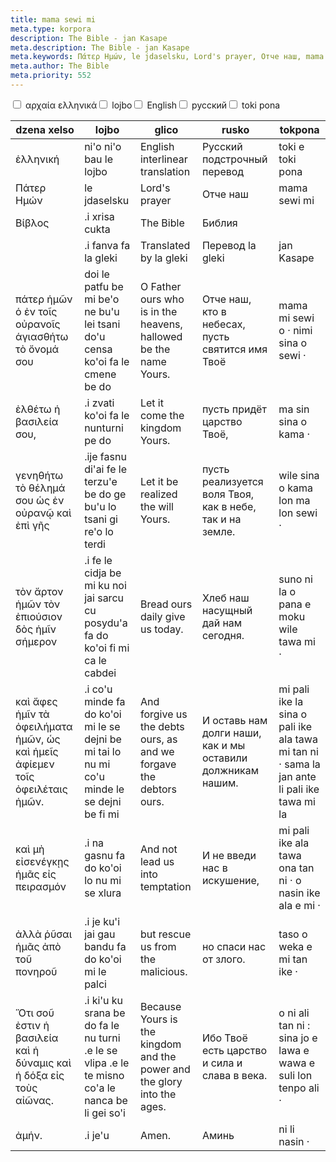 ```yaml
---
title: mama sewi mi
meta.type: korpora
description: The Bible - jan Kasape
meta.description: The Bible - jan Kasape
meta.keywords: Πάτερ Ημών, le jdaselsku, Lord's prayer, Отче наш, mama sewi mi
meta.author: The Bible
meta.priority: 552
---
```


<div class="w-full">
  <input
    type="checkbox"
    id="hide-column-dzena_xelso"
    class="hide-column-checkbox-dzena_xelso"
  />
  <label
    for="hide-column-dzena_xelso"
    class="hide-column-button-dzena_xelso float-left drop-shadow bg-teal-100 hover:bg-teal-600 focus:bg-teal-600 text-gray-900 hover:text-white font-bold leading-normal select-none py-2 px-4"
    >αρχαία ελληνικά</label
  ><input
    type="checkbox"
    id="hide-column-lojbo"
    class="hide-column-checkbox-lojbo"
  />
  <label
    for="hide-column-lojbo"
    class="hide-column-button-lojbo float-left drop-shadow bg-teal-100 hover:bg-teal-600 focus:bg-teal-600 text-gray-900 hover:text-white font-bold leading-normal select-none py-2 px-4"
    >lojbo</label
  ><input
    type="checkbox"
    id="hide-column-glico"
    class="hide-column-checkbox-glico"
  />
  <label
    for="hide-column-glico"
    class="hide-column-button-glico float-left drop-shadow bg-teal-100 hover:bg-teal-600 focus:bg-teal-600 text-gray-900 hover:text-white font-bold leading-normal select-none py-2 px-4"
    >English</label
  ><input
    type="checkbox"
    id="hide-column-rusko"
    class="hide-column-checkbox-rusko"
  />
  <label
    for="hide-column-rusko"
    class="hide-column-button-rusko float-left drop-shadow bg-teal-100 hover:bg-teal-600 focus:bg-teal-600 text-gray-900 hover:text-white font-bold leading-normal select-none py-2 px-4"
    >русский</label
  ><input
    type="checkbox"
    id="hide-column-tokpona"
    class="hide-column-checkbox-tokpona"
  />
  <label
    for="hide-column-tokpona"
    class="hide-column-button-tokpona float-left drop-shadow bg-teal-100 hover:bg-teal-600 focus:bg-teal-600 text-gray-900 hover:text-white font-bold leading-normal select-none py-2 px-4"
    >toki pona</label
  >
  <div class="clear-both" />
  <div class="w-full overflow-x-auto">
    <table
      class="mt-2 table-fixed max-w-full border font-light text-left text-sm"
    >
      <thead class="border-b italic">
        <tr>
          <th scope="col" class="w-40 p-2 column-class-dzena_xelso">
            dzena xelso
          </th>
          <th scope="col" class="w-40 p-2 column-class-lojbo">lojbo</th>
          <th scope="col" class="w-40 p-2 column-class-glico">glico</th>
          <th scope="col" class="w-40 p-2 column-class-rusko">rusko</th>
          <th scope="col" class="w-40 p-2 column-class-tokpona">tokpona</th>
        </tr>
      </thead>
      <tbody>
        <tr
          class="border-b transition duration-300 ease-in-out hover:bg-neutral-100 dark:hover:bg-neutral-100"
        >
          <td
            class="font-bold text-left align-text-top p-2 column-class-dzena_xelso"
          >
            ἑλληνική
          </td>
          <td class="font-bold text-left align-text-top p-2 column-class-lojbo">
            ni&#039;o ni&#039;o bau le lojbo
          </td>
          <td class="font-bold text-left align-text-top p-2 column-class-glico">
            English interlinear translation
          </td>
          <td class="font-bold text-left align-text-top p-2 column-class-rusko">
            Русский подстрочный перевод
          </td>
          <td
            class="font-bold text-left align-text-top p-2 column-class-tokpona"
          >
            toki e toki pona
          </td>
        </tr>
        <tr
          class="border-b transition duration-300 ease-in-out hover:bg-neutral-100 dark:hover:bg-neutral-100"
        >
          <td
            class="italic text-gray-500 text-left align-text-top p-2 column-class-dzena_xelso"
          >
            Πάτερ Ημών
          </td>
          <td
            class="italic text-gray-500 text-left align-text-top p-2 column-class-lojbo"
          >
            le jdaselsku
          </td>
          <td
            class="italic text-gray-500 text-left align-text-top p-2 column-class-glico"
          >
            Lord&#039;s prayer
          </td>
          <td
            class="italic text-gray-500 text-left align-text-top p-2 column-class-rusko"
          >
            Отче наш
          </td>
          <td
            class="italic text-gray-500 text-left align-text-top p-2 column-class-tokpona"
          >
            mama sewi mi
          </td>
        </tr>
        <tr
          class="border-b transition duration-300 ease-in-out hover:bg-neutral-100 dark:hover:bg-neutral-100"
        >
          <td
            class="italic text-gray-500 text-left align-text-top p-2 column-class-dzena_xelso"
          >
            Βίβλος
          </td>
          <td
            class="italic text-gray-500 text-left align-text-top p-2 column-class-lojbo"
          >
            .i xrisa cukta
          </td>
          <td
            class="italic text-gray-500 text-left align-text-top p-2 column-class-glico"
          >
            The Bible
          </td>
          <td
            class="italic text-gray-500 text-left align-text-top p-2 column-class-rusko"
          >
            Библия
          </td>
          <td
            class="italic text-gray-500 text-left align-text-top p-2 column-class-tokpona"
          ></td>
        </tr>
        <tr
          class="border-b transition duration-300 ease-in-out hover:bg-neutral-100 dark:hover:bg-neutral-100"
        >
          <td
            class="italic text-gray-500 text-left align-text-top p-2 column-class-dzena_xelso"
          ></td>
          <td
            class="italic text-gray-500 text-left align-text-top p-2 column-class-lojbo"
          >
            .i fanva fa la gleki
          </td>
          <td
            class="italic text-gray-500 text-left align-text-top p-2 column-class-glico"
          >
            Translated by la gleki
          </td>
          <td
            class="italic text-gray-500 text-left align-text-top p-2 column-class-rusko"
          >
            Перевод la gleki
          </td>
          <td
            class="italic text-gray-500 text-left align-text-top p-2 column-class-tokpona"
          >
            jan Kasape
          </td>
        </tr>
        <tr
          class="border-b transition duration-300 ease-in-out hover:bg-neutral-100 dark:hover:bg-neutral-100"
        >
          <td class="text-left align-text-top p-2 column-class-dzena_xelso">
            πάτερ ἡμῶν ὁ ἐν τοῖς οὐρανοῖς ἁγιασθήτω τὸ ὄνομά σου
          </td>
          <td class="text-left align-text-top p-2 column-class-lojbo">
            doi le patfu be mi be&#039;o ne bu&#039;u lei tsani do&#039;u censa
            ko&#039;oi fa le cmene be do
          </td>
          <td class="text-left align-text-top p-2 column-class-glico">
            O Father ours who is in the heavens, hallowed be the name Yours.
          </td>
          <td class="text-left align-text-top p-2 column-class-rusko">
            Отче наш, кто в небесах, пусть святится имя Твоё
          </td>
          <td class="text-left align-text-top p-2 column-class-tokpona">
            mama mi sewi o · nimi sina o sewi ·
          </td>
        </tr>
        <tr
          class="border-b transition duration-300 ease-in-out hover:bg-neutral-100 dark:hover:bg-neutral-100"
        >
          <td class="text-left align-text-top p-2 column-class-dzena_xelso">
            ἐλθέτω ἡ βασιλεία σου,
          </td>
          <td class="text-left align-text-top p-2 column-class-lojbo">
            .i zvati ko&#039;oi fa le nunturni pe do
          </td>
          <td class="text-left align-text-top p-2 column-class-glico">
            Let it come the kingdom Yours.
          </td>
          <td class="text-left align-text-top p-2 column-class-rusko">
            пусть придёт царство Твоё,
          </td>
          <td class="text-left align-text-top p-2 column-class-tokpona">
            ma sin sina o kama ·
          </td>
        </tr>
        <tr
          class="border-b transition duration-300 ease-in-out hover:bg-neutral-100 dark:hover:bg-neutral-100"
        >
          <td class="text-left align-text-top p-2 column-class-dzena_xelso">
            γενηθήτω τὸ θέλημά σου ὡς ἐν οὐρανῷ καὶ ἐπὶ γῆς
          </td>
          <td class="text-left align-text-top p-2 column-class-lojbo">
            .ije fasnu di&#039;ai fe le terzu&#039;e be do ge bu&#039;u lo tsani
            gi re&#039;o lo terdi
          </td>
          <td class="text-left align-text-top p-2 column-class-glico">
            Let it be realized the will Yours.
          </td>
          <td class="text-left align-text-top p-2 column-class-rusko">
            пусть реализуется воля Твоя, как в небе, так и на земле.
          </td>
          <td class="text-left align-text-top p-2 column-class-tokpona">
            wile sina o kama lon ma lon sewi ·
          </td>
        </tr>
        <tr
          class="border-b transition duration-300 ease-in-out hover:bg-neutral-100 dark:hover:bg-neutral-100"
        >
          <td class="text-left align-text-top p-2 column-class-dzena_xelso">
            τὸν ἄρτον ἡμῶν τὸν ἐπιούσιον δὸς ἡμῖν σήμερον
          </td>
          <td class="text-left align-text-top p-2 column-class-lojbo">
            .i fe le cidja be mi ku noi jai sarcu cu posydu&#039;a fa do
            ko&#039;oi fi mi ca le cabdei
          </td>
          <td class="text-left align-text-top p-2 column-class-glico">
            Bread ours daily give us today.
          </td>
          <td class="text-left align-text-top p-2 column-class-rusko">
            Хлеб наш насущный дай нам сегодня.
          </td>
          <td class="text-left align-text-top p-2 column-class-tokpona">
            suno ni la o pana e moku wile tawa mi ·
          </td>
        </tr>
        <tr
          class="border-b transition duration-300 ease-in-out hover:bg-neutral-100 dark:hover:bg-neutral-100"
        >
          <td class="text-left align-text-top p-2 column-class-dzena_xelso">
            καὶ ἄφες ἡμῖν τὰ ὀφειλήματα ἡμῶν, ὡς καὶ ἡμεῖς ἀφίεμεν τοῖς
            ὀφειλέταις ἡμῶν.
          </td>
          <td class="text-left align-text-top p-2 column-class-lojbo">
            .i co&#039;u minde fa do ko&#039;oi mi le se dejni be mi tai lo nu
            mi co&#039;u minde le se dejni be fi mi
          </td>
          <td class="text-left align-text-top p-2 column-class-glico">
            And forgive us the debts ours, as and we forgave the debtors ours.
          </td>
          <td class="text-left align-text-top p-2 column-class-rusko">
            И оставь нам долги наши, как и мы оставили должникам нашим.
          </td>
          <td class="text-left align-text-top p-2 column-class-tokpona">
            mi pali ike la sina o pali ike ala tawa mi tan ni · sama la jan ante
            li pali ike tawa mi la
          </td>
        </tr>
        <tr
          class="border-b transition duration-300 ease-in-out hover:bg-neutral-100 dark:hover:bg-neutral-100"
        >
          <td class="text-left align-text-top p-2 column-class-dzena_xelso">
            καὶ μὴ εἰσενέγκῃς ἡμᾶς εἰς πειρασμόν
          </td>
          <td class="text-left align-text-top p-2 column-class-lojbo">
            .i na gasnu fa do ko&#039;oi lo nu mi se xlura
          </td>
          <td class="text-left align-text-top p-2 column-class-glico">
            And not lead us into temptation
          </td>
          <td class="text-left align-text-top p-2 column-class-rusko">
            И не введи нас в искушение,
          </td>
          <td class="text-left align-text-top p-2 column-class-tokpona">
            mi pali ike ala tawa ona tan ni · o nasin ike ala e mi ·
          </td>
        </tr>
        <tr
          class="border-b transition duration-300 ease-in-out hover:bg-neutral-100 dark:hover:bg-neutral-100"
        >
          <td class="text-left align-text-top p-2 column-class-dzena_xelso">
            ἀλλὰ ῥῦσαι ἡμᾶς ἀπὸ τοῦ πονηροῦ
          </td>
          <td class="text-left align-text-top p-2 column-class-lojbo">
            .i je ku&#039;i jai gau bandu fa do ko&#039;oi mi le palci
          </td>
          <td class="text-left align-text-top p-2 column-class-glico">
            but rescue us from the malicious.
          </td>
          <td class="text-left align-text-top p-2 column-class-rusko">
            но спаси нас от злого.
          </td>
          <td class="text-left align-text-top p-2 column-class-tokpona">
            taso o weka e mi tan ike ·
          </td>
        </tr>
        <tr
          class="border-b transition duration-300 ease-in-out hover:bg-neutral-100 dark:hover:bg-neutral-100"
        >
          <td class="text-left align-text-top p-2 column-class-dzena_xelso">
            Ὅτι σοῦ ἐστιν ἡ βασιλεία καὶ ἡ δύναμις καὶ ἡ δόξα εἰς τοὺς αἰῶνας.
          </td>
          <td class="text-left align-text-top p-2 column-class-lojbo">
            .i ki&#039;u ku srana be do fa le nu turni .e le se vlipa .e le te
            misno co&#039;a le nanca be li gei so&#039;i
          </td>
          <td class="text-left align-text-top p-2 column-class-glico">
            Because Yours is the kingdom and the power and the glory into the
            ages.
          </td>
          <td class="text-left align-text-top p-2 column-class-rusko">
            Ибо Твоё есть царство и сила и слава в века.
          </td>
          <td class="text-left align-text-top p-2 column-class-tokpona">
            o ni ali tan ni : sina jo e lawa e wawa e suli lon tenpo ali ·
          </td>
        </tr>
        <tr
          class="border-b transition duration-300 ease-in-out hover:bg-neutral-100 dark:hover:bg-neutral-100"
        >
          <td class="text-left align-text-top p-2 column-class-dzena_xelso">
            ἀμήν.
          </td>
          <td class="text-left align-text-top p-2 column-class-lojbo">
            .i je&#039;u
          </td>
          <td class="text-left align-text-top p-2 column-class-glico">Amen.</td>
          <td class="text-left align-text-top p-2 column-class-rusko">Аминь</td>
          <td class="text-left align-text-top p-2 column-class-tokpona">
            ni li nasin ·
          </td>
        </tr>
      </tbody>
    </table>
  </div>
</div>
